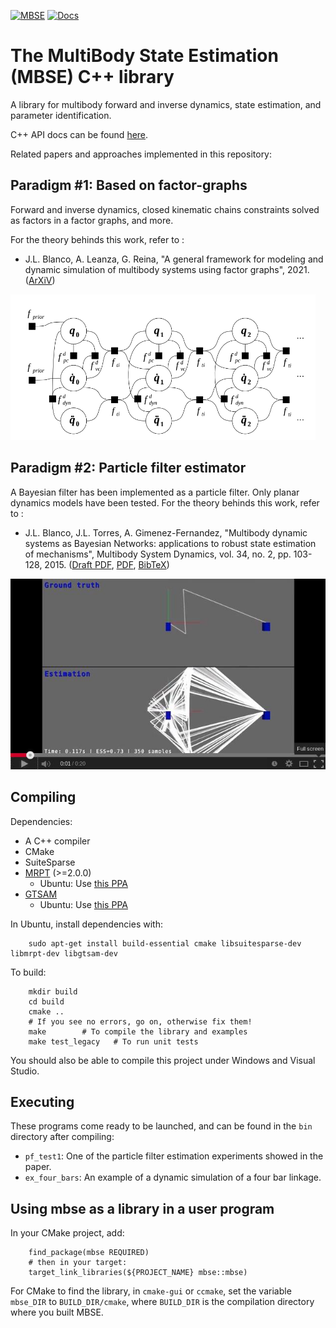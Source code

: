 [![MBSE](https://circleci.com/gh/MBDS/multibody-state-estimation.svg?style=svg)](https://circleci.com/gh/MBDS/multibody-state-estimation)
[![Docs](https://readthedocs.org/projects/libmbse/badge/)](https://libmbse.readthedocs.io/)

# The MultiBody State Estimation (MBSE) C++ library
A library for multibody forward and inverse dynamics, state estimation, and
parameter identification.

C++ API docs can be found [here](https://libmbse.readthedocs.io/).

Related papers and approaches implemented in this repository:

## Paradigm #1: Based on factor-graphs
Forward and inverse dynamics, closed kinematic chains constraints solved as
factors in a factor graphs, and more.

For the theory behinds this work, refer to :
  * J.L. Blanco, A. Leanza, G. Reina, "A general framework for modeling and dynamic simulation of multibody systems using factor graphs", 2021.  ([ArXiV](https://arxiv.org/abs/2101.02874))

![ScreenShot](doc/source/_static/mbde-fg-screenshot.png)

## Paradigm #2: Particle filter estimator
A Bayesian filter has been implemented as a particle filter.
Only planar dynamics models have been tested.
For the theory behinds this work, refer to :
  * J.L. Blanco, J.L. Torres, A. Gimenez-Fernandez, "Multibody dynamic systems as Bayesian Networks: applications to robust state estimation of mechanisms", Multibody System Dynamics, vol. 34, no. 2, pp. 103-128, 2015.  ([Draft PDF](http://ingmec.ual.es/~jlblanco/papers/blanco2015mds_bayesian_networks_DRAFT.pdf), [PDF](http://dx.doi.org/10.1007/s11044-014-9440-9),  [BibTeX](http://ingmec.ual.es/aigaion2/index.php/export/publication/289/bibtex))

[![ScreenShot](doc/source/_static/mbde-pf-screenshot.jpg)](https://www.youtube.com/watch?v=7Zru0oiz36g)


## Compiling
Dependencies:
  * A C++ compiler
  * CMake
  * SuiteSparse
  * [MRPT](http://www.mrpt.org) (>=2.0.0)
    * Ubuntu: Use [this PPA](https://launchpad.net/~joseluisblancoc/+archive/ubuntu/mrpt)
  * [GTSAM]()
    * Ubuntu: Use [this PPA](https://launchpad.net/~joseluisblancoc/+archive/ubuntu/gtsam-develop)

In Ubuntu, install dependencies with:

        sudo apt-get install build-essential cmake libsuitesparse-dev libmrpt-dev libgtsam-dev

To build:

        mkdir build
        cd build
        cmake ..  
        # If you see no errors, go on, otherwise fix them!
        make        # To compile the library and examples
        make test_legacy   # To run unit tests

You should also be able to compile this project under Windows and Visual Studio.

## Executing
These programs come ready to be launched, and can be found in the `bin`
directory after compiling:

  * `pf_test1`: One of the particle filter estimation experiments showed in the paper.
  * `ex_four_bars`: An example of a dynamic simulation of a four bar linkage.

## Using mbse as a library in a user program

In your CMake project, add:

        find_package(mbse REQUIRED)
        # then in your target:
        target_link_libraries(${PROJECT_NAME} mbse::mbse)

For CMake to find the library, in `cmake-gui` or `ccmake`, set the variable `mbse_DIR` to
`BUILD_DIR/cmake`, where `BUILD_DIR` is the compilation directory where you built MBSE.
